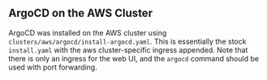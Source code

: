 ## ArgoCD on the AWS Cluster

ArgoCD was installed on the AWS cluster using `clusters/aws/argocd/install-argocd.yaml`. This is essentially the stock `install.yaml` with the aws cluster-specific ingress appended. Note that there is only an ingress for the web UI, and the `argocd` command should be used with port forwarding.
